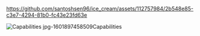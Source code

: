 

https://github.com/santoshsen96/ice_cream/assets/112757984/2b548e85-c3e7-4294-81b0-fc43e23fd63e

![Capabilities jpg-1601897458509Capabilities](https://github.com/santoshsen96/ice_cream/assets/112757984/d0914702-cd51-4da4-9c4d-3ec54fc03433)
